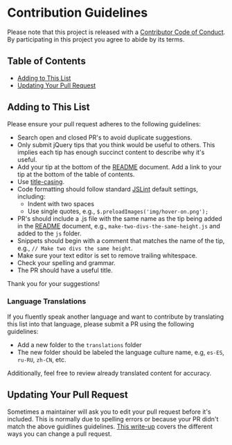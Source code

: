 # Contribution Guidelines

Please note that this project is released with a [Contributor Code of Conduct](CODE-OF-CONDUCT.md). By participating in this project you agree to abide by its terms.


## Table of Contents

- [Adding to This List](#adding-to-this-list)
- [Updating Your Pull Request](#updating-your-pull-request)


## Adding to This List

Please ensure your pull request adheres to the following guidelines:

* Search open and closed PR's to avoid duplicate suggestions.
* Only submit jQuery tips that you think would be useful to others. This implies each tip has enough succinct content to describe why it's useful.
* Add your tip at the bottom of the [README](https://github.com/AllThingsSmitty/jquery-tips-everyone-should-know/blob/master/README.md) document. Add a link to your tip at the bottom of the table of contents.
* Use [title-casing](http://titlecapitalization.com).
* Code formatting should follow standard [JSLint](http://www.jslint.com/) default settings, including:
  * Indent with two spaces
  * Use single quotes, e.g., `$.preloadImages('img/hover-on.png');`
* PR's should include a .js file with the same name as the tip being added in the [README](https://github.com/AllThingsSmitty/jquery-tips-everyone-should-know/blob/master/README.md) document, e.g., `make-two-divs-the-same-height.js` and added to the `js` folder.
* Snippets should begin with a comment that matches the name of the tip, e.g., `// Make two divs the same height`.
* Make sure your text editor is set to remove trailing whitespace.
* Check your spelling and grammar.
* The PR should have a useful title.

Thank you for your suggestions!


### Language Translations

If you fluently speak another language and want to contribute by translating this list into that language, please submit a PR using the following guidelines:

* Add a new folder to the `translations` folder
* The new folder should be labeled the language culture name, e.g, `es-ES`, `ru-RU`, `zh-CN`, etc.

Additionally, feel free to review already translated content for accuracy.


## Updating Your Pull Request

Sometimes a maintainer will ask you to edit your pull request before it's included. This is normally due to spelling errors or because your PR didn't match the above guidlines guidelines. [This write-up](https://github.com/RichardLitt/docs/blob/master/amending-a-commit-guide.md) covers the different ways you can change a pull request.